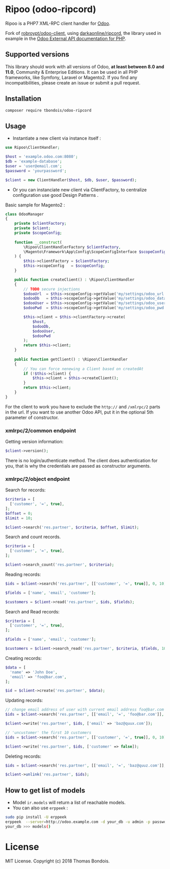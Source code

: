 Ripoo (odoo-ripcord)
=======================

Ripoo is a PHP7 XML-RPC client handler for [Odoo][1]. 

Fork of [robroypt/odoo-client][2], using [darkaonline/ripcord][5], the library used in example in the [Odoo External API documentation for PHP][6].

Supported versions
-----------------------

This library should work with all versions of Odoo, **at least between 8.0 and 11.0**, Community & Enterprise Editions. It can be used in all PHP frameworks, like Symfony, Laravel or Magento2.
If you find any incompatibilities, please create an issue or submit a pull request.

Installation
-----------------------

```bash
composer require tbondois/odoo-ripcord
```

Usage
-----------------------

- Instantiate a new client via instance itself :

```php
use Ripoo\ClientHandler;

$host = 'example.odoo.com:8080';
$db = 'example-database';
$user = 'user@email.com';
$password = 'yourpassword';

$client = new ClientHandler($host, $db, $user, $password);
```
- Or you can instanciate new client via ClientFactory, to centralize configuration use good Design Patterns . 

Basic sample for Magento2 :

```php
class OdooManager
{
    private $clientFactory;
    private $client;
    private $scopeConfig;
    
    function __construct(
        \Ripoo\ClientHandlerFactory $clientFactory,
        \Magento\Framework\App\Config\ScopeConfigInterface $scopeConfig
    ) {
        $this->clientFactory = $clientFactory;
        $this->scopeConfig   = $scopeConfig;
    }

    public function createClient() : \Ripoo\ClientHandler
    {
        // TODO secure injections
        $odooUrl  = $this->scopeConfig->getValue('my/settings/odoo_url');
        $odooDb   = $this->scopeConfig->getValue('my/settings/odoo_database');
        $odooUser = $this->scopeConfig->getValue('my/settings/odoo_user');
        $odooPwd  = $this->scopeConfig->getValue('my/settings/odoo_pwd');

        $this->client = $this->clientFactory->create(
            $host,
            $odooDb,
            $odooUser,
            $odooPwd
        );
        return $this->client;
    }
    
    public function getClient() : \Ripoo\ClientHandler
    {
        // You can force nenewing a Client based on createdAt
        if (!$this->client) {
            $this->client = $this->createClient();
        }
        return $this->client;
    }
}
```

For the client to work you have to exclude the `http://` and `/xmlrpc/2` parts in the url. If you want to use another Odoo API, put it in the optional 5th parameter of constructor.

### xmlrpc/2/common endpoint

Getting version information:

```php
$client->version();
```

There is no login/authenticate method. The client does authentication for you, that is why the credentials are passed as constructor arguments.

### xmlrpc/2/object endpoint

Search for records:

```php
$criteria = [
  ['customer', '=', true],
];
$offset = 0;
$limit = 10;

$client->search('res.partner', $criteria, $offset, $limit);
```

Search and count records.

```php
$criteria = [
  ['customer', '=', true],
];

$client->search_count('res.partner', $criteria);
```

Reading records:

```php
$ids = $client->search('res.partner', [['customer', '=', true]], 0, 10);

$fields = ['name', 'email', 'customer'];

$customers = $client->read('res.partner', $ids, $fields);
```

Search and Read records:

```php
$criteria = [
  ['customer', '=', true],
];

$fields = ['name', 'email', 'customer'];

$customers = $client->search_read('res.partner', $criteria, $fields, 10);
```

Creating records:

```php
$data = [
  'name' => 'John Doe',
  'email' => 'foo@bar.com',
];

$id = $client->create('res.partner', $data);
```

Updating records:

```php
// change email address of user with current email address foo@bar.com
$ids = $client->search('res.partner', [['email', '=', 'foo@bar.com']], 0, 1);

$client->write('res.partner', $ids, ['email' => 'baz@quux.com']);

// 'uncustomer' the first 10 customers
$ids = $client->search('res.partner', [['customer', '=', true]], 0, 10);

$client->write('res.partner', $ids, ['customer' => false]);
```

Deleting records:

```php
$ids = $client->search('res.partner', [['email', '=', 'baz@quuz.com']], 0, 1);

$client->unlink('res.partner', $ids);
```

How to get list of models
-----------------------

- Model `ir.models` will return a list of reachable models.
- You can also use `erppeek` :
```bash
sudo pip install -U erppeek
erppeek  --server=http://odoo.example.com -d your_db -u admin -p password
your_db >>> models()
```


[1]: https://www.odoo.com/
[2]: https://github.com/robroypt/odoo-client
[5]: https://github.com/DarkaOnLine/Ripcord
[6]: https://www.odoo.com/documentation/11.0/api_integration.html

# License
MIT License. Copyright (c) 2018 Thomas Bondois.
